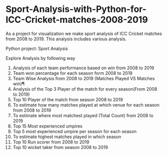 # Sport-Analysis-with-Python-for-ICC-Cricket-matches-2008-2019
As a project for visualization we make sport analysis of ICC Cricket matches from 2008 to 2019. This analysis includes various analysis.

Python project: Sport Analysis

Explore Analysis by following way
1) Analysis of each team performance based on win from 2008 to 2019
2) Team won percentage for each season form 2008 to 2019
3) Team Wise Analysis from 2008 to 2019 (Matches Played VS Matches win)¶
4) Analysis of the Top 3 Player of the match for every season(From 2008 to 2019)
5) Top 10 Player of the match from season 2008 to 2019
6) To estimate how many matches played at which venue for each season from 2008 to 2019
7) To estimate where most matchest played (Total Count) from 2008 to 2019
8) Top 15 Most experienced umpires
9) Top 5 most experienced umpire per season for each season
10) To estimate highest matches played in which season
11) Top 10 Run scorer from 2008 to 2019
12) Top 10 wicket taker from season 2008 to 2019

